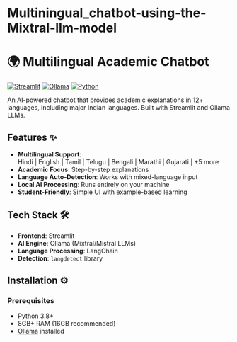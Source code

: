 # Multiningual_chatbot-using-the-Mixtral-llm-model
# 🌍 Multilingual Academic Chatbot

[![Streamlit](https://img.shields.io/badge/Streamlit-FF4B4B?style=for-the-badge&logo=Streamlit&logoColor=white)](https://streamlit.io/)
[![Ollama](https://img.shields.io/badge/Ollama-FFA500?style=for-the-badge&logo=ollama&logoColor=white)](https://ollama.ai/)
[![Python](https://img.shields.io/badge/Python-3.8%2B-blue?style=for-the-badge&logo=python&logoColor=white)](https://python.org)

An AI-powered chatbot that provides academic explanations in 12+ languages, including major Indian languages. Built with Streamlit and Ollama LLMs.

## Features ✨

- **Multilingual Support**:  
  Hindi | English | Tamil | Telugu | Bengali | Marathi | Gujarati | +5 more
- **Academic Focus**: Step-by-step explanations
- **Language Auto-Detection**: Works with mixed-language input
- **Local AI Processing**: Runs entirely on your machine
- **Student-Friendly**: Simple UI with example-based learning

## Tech Stack 🛠️

- **Frontend**: Streamlit
- **AI Engine**: Ollama (Mixtral/Mistral LLMs)
- **Language Processing**: LangChain
- **Detection**: `langdetect` library

## Installation ⚙️

### Prerequisites
- Python 3.8+
- 8GB+ RAM (16GB recommended)
- [Ollama](https://ollama.ai/download) installed
